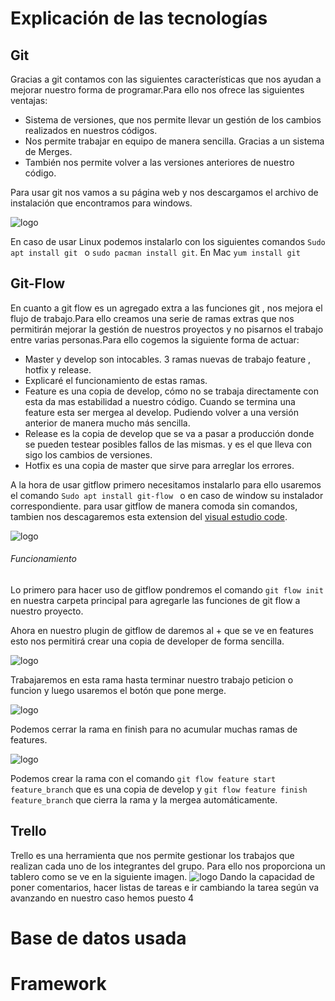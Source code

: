  
# Explicación de las tecnologías
## Git
Gracias a git contamos con las siguientes características que nos ayudan a mejorar nuestro forma de programar.Para ello nos ofrece las siguientes ventajas:
- Sistema de versiones, que nos permite llevar un gestión de los cambios realizados en nuestros códigos.
- Nos permite trabajar en equipo de manera sencilla. Gracias a un sistema de Merges.
- También nos permite volver a las versiones anteriores de nuestro código.
 
Para usar git nos vamos a su página web y nos descargamos el archivo de instalación que encontramos para windows.
 
![logo](Imagenes/Tecnologias/git.PNG)
 
En caso de usar Linux  podemos instalarlo con los siguientes comandos 
`Sudo apt install git ` o `sudo pacman install git`. En Mac `yum install git`
 
## Git-Flow
En cuanto a git flow es un agregado extra a las funciones git , nos mejora el flujo de trabajo.Para ello creamos una serie de ramas extras que nos permitirán mejorar la gestión de nuestros proyectos y no pisarnos el trabajo entre varias personas.Para ello cogemos la siguiente forma de actuar:
- Master y develop son intocables.
3 ramas nuevas de trabajo feature , hotfix y release.    
- Explicaré el funcionamiento de estas ramas.
- Feature es una copia de develop, cómo no se trabaja directamente con esta da mas estabilidad a nuestro código. Cuando se termina una feature esta ser mergea al develop. Pudiendo volver a una versión anterior de manera mucho más sencilla.
- Release es la copia de develop que se va a pasar a producción donde se pueden testear posibles fallos de las mismas. y es el que lleva con sigo los cambios de versiones.
- Hotfix es una copia de master que sirve para arreglar los errores.
 
A la hora de usar gitflow primero necesitamos instalarlo para ello usaremos el comando `Sudo apt install git-flow ` o en caso de window su instalador correspondiente.
para usar gitflow de manera comoda sin comandos, tambien nos descagaremos esta extension del  [visual estudio code](https://marketplace.visualstudio.com/items?itemName=PsykoSoldi3r.vscode-git-flow).
 
![logo](Imagenes/Tecnologias/git-flow.PNG)
 
###### Funcionamiento
 Lo primero para hacer uso de gitflow pondremos el comando `git flow init` en nuestra carpeta principal para agregarle las funciones de git flow a nuestro proyecto.
 
 Ahora en nuestro plugin de gitflow de daremos al + que se ve en features  esto nos permitirá crear una copia de developer de forma sencilla.
 
![logo](Imagenes/Tecnologias/feature.PNG)
 
Trabajaremos en esta rama hasta terminar nuestro trabajo peticion o funcion y luego usaremos el botón que pone merge. 
 
![logo](Imagenes/Tecnologias/merge.PNG)
 
Podemos cerrar la rama en finish para no acumular muchas ramas de features. 
 
![logo](Imagenes/Tecnologias/merge.PNG)
 
Podemos crear la rama con el comando `git flow feature start feature_branch`
que es una copia de develop y `git flow feature finish feature_branch`  que cierra la rama y la mergea automáticamente.
 
## Trello
Trello es una herramienta que nos permite gestionar los trabajos que realizan cada uno de los integrantes del grupo.
Para ello nos proporciona un tablero como se ve en la siguiente imagen.
![logo](Imagenes/Tecnologias/trello.PNG)
Dando la capacidad de poner comentarios, hacer listas de tareas e ir cambiando la tarea según va avanzando en nuestro caso hemos puesto 4
# Base de datos usada
# Framework
 
